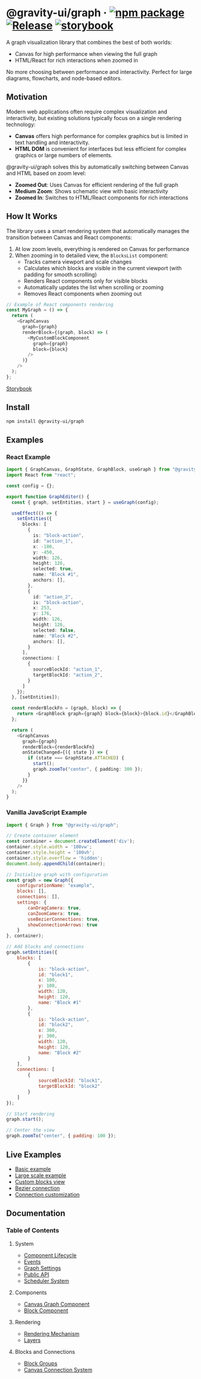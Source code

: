 # @gravity-ui/graph &middot; [![npm package](https://img.shields.io/npm/v/@gravity-ui/graph)](https://www.npmjs.com/package/@gravity-ui/graph) [![Release](https://img.shields.io/github/actions/workflow/status/gravity-ui/graph/release.yml?branch=main&label=Release)](https://github.com/gravity-ui/graph/actions/workflows/release.yml?query=branch:main) [![storybook](https://img.shields.io/badge/Storybook-deployed-ff4685)](https://preview.gravity-ui.com/graph/)

A graph visualization library that combines the best of both worlds:
- Canvas for high performance when viewing the full graph
- HTML/React for rich interactions when zoomed in

No more choosing between performance and interactivity. Perfect for large diagrams, flowcharts, and node-based editors.

## Motivation

Modern web applications often require complex visualization and interactivity, but existing solutions typically focus on a single rendering technology:

- **Canvas** offers high performance for complex graphics but is limited in text handling and interactivity.
- **HTML DOM** is convenient for interfaces but less efficient for complex graphics or large numbers of elements.

@gravity-ui/graph solves this by automatically switching between Canvas and HTML based on zoom level:
- **Zoomed Out**: Uses Canvas for efficient rendering of the full graph
- **Medium Zoom**: Shows schematic view with basic interactivity
- **Zoomed In**: Switches to HTML/React components for rich interactions

## How It Works

The library uses a smart rendering system that automatically manages the transition between Canvas and React components:

1. At low zoom levels, everything is rendered on Canvas for performance
2. When zooming in to detailed view, the `BlocksList` component:
   - Tracks camera viewport and scale changes
   - Calculates which blocks are visible in the current viewport (with padding for smooth scrolling)
   - Renders React components only for visible blocks
   - Automatically updates the list when scrolling or zooming
   - Removes React components when zooming out

```typescript
// Example of React components rendering
const MyGraph = () => {
  return (
    <GraphCanvas
      graph={graph}
      renderBlock={(graph, block) => (
        <MyCustomBlockComponent 
          graph={graph} 
          block={block}
        />
      )}
    />
  );
};
```

[Storybook](https://preview.gravity-ui.com/graph/)

## Install

```bash
npm install @gravity-ui/graph
```

## Examples

### React Example

```typescript
import { GraphCanvas, GraphState, GraphBlock, useGraph } from "@gravity-ui/graph";
import React from "react";

const config = {};

export function GraphEditor() {
  const { graph, setEntities, start } = useGraph(config);

  useEffect(() => {
    setEntities({
      blocks: [
        {
          is: "block-action",
          id: "action_1",
          x: -100,
          y: -450,
          width: 126,
          height: 126,
          selected: true,
          name: "Block #1",
          anchors: [],
        },
        {
          id: "action_2",
          is: "block-action",
          x: 253,
          y: 176,
          width: 126,
          height: 126,
          selected: false,
          name: "Block #2",
          anchors: [],
        }
      ],
      connections: [
        {
          sourceBlockId: "action_1",
          targetBlockId: "action_2",
        }
      ]
    });
  }, [setEntities]);

  const renderBlockFn = (graph, block) => {
    return <GraphBlock graph={graph} block={block}>{block.id}</GraphBlock>;
  };

  return (
    <GraphCanvas
      graph={graph}
      renderBlock={renderBlockFn}
      onStateChanged={({ state }) => {
        if (state === GraphState.ATTACHED) {
          start();
          graph.zoomTo("center", { padding: 300 });
        }
      }}
    />
  );
}
```

### Vanilla JavaScript Example

```javascript
import { Graph } from "@gravity-ui/graph";

// Create container element
const container = document.createElement('div');
container.style.width = '100vw';
container.style.height = '100vh';
container.style.overflow = 'hidden';
document.body.appendChild(container);

// Initialize graph with configuration
const graph = new Graph({
    configurationName: "example",
    blocks: [],
    connections: [],
    settings: {
        canDragCamera: true,
        canZoomCamera: true,
        useBezierConnections: true,
        showConnectionArrows: true
    }
}, container);

// Add blocks and connections
graph.setEntities({
    blocks: [
        {
            is: "block-action",
            id: "block1",
            x: 100,
            y: 100,
            width: 120,
            height: 120,
            name: "Block #1"
        },
        {
            is: "block-action",
            id: "block2",
            x: 300,
            y: 300,
            width: 120,
            height: 120,
            name: "Block #2"
        }
    ],
    connections: [
        {
            sourceBlockId: "block1",
            targetBlockId: "block2"
        }
    ]
});

// Start rendering
graph.start();

// Center the view
graph.zoomTo("center", { padding: 100 });
```

## Live Examples

- [Basic example](https://preview.gravity-ui.com/graph/?path=/story/stories-main-grapheditor--hundred-blocks)
- [Large scale example](https://preview.gravity-ui.com/graph/?path=/story/stories-main-grapheditor--five-thousands-blocks)
- [Custom blocks view](https://preview.gravity-ui.com/graph/?path=/story/stories-main-grapheditor--custom-schematic-block)
- [Bezier connection](https://preview.gravity-ui.com/graph/?path=/story/stories-main-grapheditor--one-bezier-connection)
- [Connection customization](https://preview.gravity-ui.com/graph/?path=/story/api-updateconnection--default)

## Documentation

### Table of Contents

1. System
   - [Component Lifecycle](docs/system/component-lifecycle.md)
   - [Events](docs/system/events.md)
   - [Graph Settings](docs/system/graph-settings.md)
   - [Public API](docs/system/public_api.md)
   - [Scheduler System](docs/system/scheduler-system.md)

2. Components
   - [Canvas Graph Component](docs/components/canvas-graph-component.md)
   - [Block Component](docs/components/block-component.md)

3. Rendering
   - [Rendering Mechanism](docs/rendering/rendering-mechanism.md)
   - [Layers](docs/rendering/layers.md)

4. Blocks and Connections
   - [Block Groups](docs/blocks/groups.md)
   - [Canvas Connection System](docs/connections/canvas-connection-system.md)
